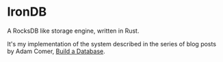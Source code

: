 # IronDB

A RocksDB like storage engine, written in Rust.

It's my implementation of the system described in the series of blog posts by Adam Comer, [Build a Database](https://adambcomer.com/blog/simple-database/motivation-design/).
